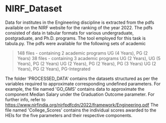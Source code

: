 # NIRF_Dataset

Data for institutes in the Engineering discipline is extracted from the pdfs available on the NIRF website for the ranking of the year 2022. The pdfs consisted of data in tabular formats for various undergraduate, postgraduate, and Ph.D. programs. The tool employed for this task is tabula.py.
The pdfs were available for the following sets of academic 
> 148 files - containing 2 academic programs 
	            UG (4 Years), PG (2 Years)
> 38 files - containing 3 academic programs 
              UG (2 Years), UG (5 Years), PG (2 Years)
              UG (2 Years), PG (2 Years), PG (3 Years)
              UG (2 Years), PG (2 Years), PG-Integrated

The folder 'PROCESSED_DATA' contains the datasets structured as per the variables required to approximate corresponding undefined parameters.
For example, the file named 'GO_GMS' contains data to approximate the component Median Salary under the Graduation Outcome parameter. For further info, refer to https://www.nirfindia.org/nirfpdfcdn/2022/framework/Engineering.pdf
The file named 'College_Scores' contains the individual scores awarded to the HEIs for the five parameters and their respective components.

